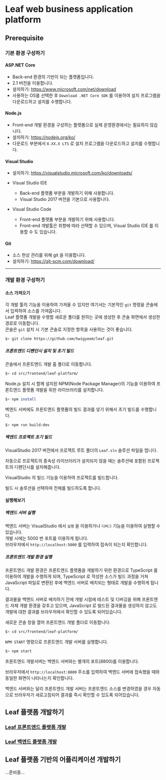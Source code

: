 # Leaf web business application platform

## Prerequisite

### 기본 환경 구성하기

#### ASP.NET Core

* Back-end 환경의 기반이 되는 플랫폼입니다.
* 2.1 버전을 이용합니다. 
* 설치하기: https://www.microsoft.com/net/download
* 사용하는 OS를 선택한 후 `Download .NET Core SDK` 를 이용하여 설치 프로그램을 다운로드하고 설치를 수행합니다.

#### Node.js

* Front-end 개발 환경을 구성하는 플랫폼으로 실제 운영환경에서는 필요하지 않습니다. 
* 설치하기: https://nodejs.org/ko/
* 다운로드 부분에서 `8.XX.X LTS` 로 설치 프로그램을 다운로드하고 설치를 수행합니다. 

#### Visual Studio

* 설치하기: https://visualstudio.microsoft.com/ko/downloads/

* Visual Studio IDE
  * Back-end 플랫폼 부분을 개발하기 위해 사용합니다.
  * Visual Studio 2017 버전을 기본으로 사용합니다.

* Visual Studio Code
  * Front-end 플랫폼 부분을 개발하기 위해 사용합니다.
  * Front-end 개발툴은 취향에 따라 선택할 수 있으며, Visual Studio IDE 를 이용할 수 도 있습니다.

#### Git

* 소스 현상 관리를 위해 git 을 이용합니다.
* 설치하기: https://git-scm.com/download/

---

### 개발 환경 구성하기

#### 소스 가져오기

각 개발 툴의 기능을 이용하여 가져올 수 있지만 여기서는 기본적인 `git` 명령을 콘솔에서 입력하여 소스를 가져옵니다.  
Leaf 플랫폼 개발을 수행할 새로운 폴더를 원하는 곳에 생성한 후 콘솔 화면에서 생성한 경로로 이동합니다.  
콘솔은 `git` 설치 시 기본 콘솔로 지정한 항목을 사용하는 것이 좋습니다.

```bash
$> git clone https://github.com/hwigyeom/leaf.git
```

##### 프론트엔드 디펜던시 설치 및 초기 빌드

콘솔에서 프론트엔드 개발 홈 폴더로 이동합니다.

```bash
$> cd src/frontend/leaf-platform/
```

Node.js 설치 시 함께 설치된 NPM(Node Package Manager)의 기능을 이용하여 프론트엔드 플랫폼 개발을 위한 라이브러리를 설치합니다.

```bash
$> npm install
```

벡엔드 서버에도 프론트엔드 플랫폼의 빌드 결과를 넣기 위해서 초기 빌드를 수행합니다.

```bash
$> npm run build:dev
``` 

##### 백엔드 프로젝트 초기 빌드

VisualStudio 2017 버전에서 프로젝트 루트 폴더의 `Leaf.sln` 솔루션 파일을 엽니다.

자동으로 프로젝트의 종속성 라이브러리가 설치되지 않을 때는 솔루션에 포함된 프로젝트의 디펜던시를 설치해줍니다.

VisualStudio 의 빌드 기능을 이용하여 프로젝트를 빌드합니다.

빌드 시 솔루션을 선택하여 전체를 빌드하도록 합니다.

#### 실행해보기

##### 백엔드 서버 실행

백엔드 서버는 VisualStudio 에서 `실행` 을 이용하거나 `디버그` 기능을 이용하여 실행할 수 있습니다.  
개발 시에는 5000 번 포트를 이용하게 됩니다.  
브라우저에서 `http://localhost:5000` 를 입력하여 접속이 되는지 확인합니다.

##### 프론트엔드 개발 환경 실행

프론트엔드 개발 환경은 프론트엔드 플랫폼을 개발하기 위한 환경으로 TypeScript 를 이용하여 개발을 수행하게 되며, TypeScript 로 작성한 소스가 빌드 과정을 거쳐 JavaScript 파일로 변환된 후에 백엔드 서버로 배치되는 형태로 개발을 수행하게 됩니다.

결과물을 백엔드 서버로 배치하기 전에 개발 시점에 테스트 및 디버깅을 위해 프론트엔드 자체 개발 환경을 갖추고 있으며, JavaScript 로 빌드된 결과물을 생성하지 않고도 개발에 대한 결과를 브라우저에서 확인할 수 있도록 되어있습니다.

새로운 콘솔 창을 열어 프론트엔드 개발 폴더로 이동합니다.

```bash
$> cd src/frontend/leaf-platform/
```

`NPM START` 명령으로 프론트엔드 개발 서버를 실행합니다.

```bash
$> npm start
```

프론트엔드 개발서버는 백엔드 서버와는 별개의 포트(8800)를 이용합니다.

브라우저에서 `http://localhost:8800` 주소를 입력하여 백엔드 서버에 접속했을 때와 동일한 화면이 나타나는지 확인합니다.

백엔드 서버와는 달리 프론트엔드 개발 서버는 프론트엔드 소스를 변경하였을 경우 자동으로 브라우저가 새로고침되어 결과를 즉시 확인할 수 있도록 되어있습니다.

## Leaf 플랫폼 개발하기

### [Leaf 프론트엔드 플랫폼 개발](doc/frontend/README.md)

### [Leaf 백엔드 플랫폼 개발](doc/backend/README.md)

## Leaf 플랫폼 기반의 어플리케이션 개발하기

...준비중...
